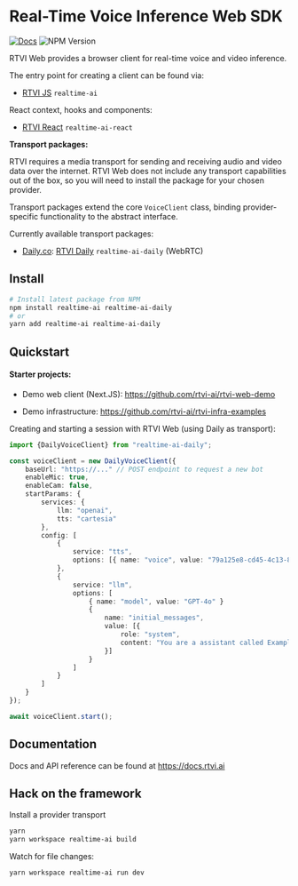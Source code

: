 # Real-Time Voice Inference Web SDK

[![Docs](https://img.shields.io/badge/documentation-blue)](https://docs.rtvi.ai)
![NPM Version](https://img.shields.io/npm/v/realtime-ai)

RTVI Web provides a browser client for real-time voice and video inference.

The entry point for creating a client can be found via:

- [RTVI JS](/rtvi-client-js/) `realtime-ai`

React context, hooks and components:

- [RTVI React](/rtvi-client-react/) `realtime-ai-react`

**Transport packages:**

RTVI requires a media transport for sending and receiving audio and video data over the internet. RTVI Web does not include any transport capabilities out of the box, so you will need to install the package for your chosen provider.

Transport packages extend the core `VoiceClient` class, binding provider-specific functionality to the abstract interface.

Currently available transport packages:

- [Daily.co](https://www.daily.co): [RTVI Daily](/rtvi-client-js-daily/) `realtime-ai-daily` (WebRTC)

## Install

```bash
# Install latest package from NPM
npm install realtime-ai realtime-ai-daily
# or 
yarn add realtime-ai realtime-ai-daily
```

## Quickstart

#### Starter projects:

- Demo web client (Next.JS): https://github.com/rtvi-ai/rtvi-web-demo

- Demo infrastructure: https://github.com/rtvi-ai/rtvi-infra-examples

Creating and starting a session with RTVI Web (using Daily as transport):

```typescript
import {DailyVoiceClient} from "realtime-ai-daily";

const voiceClient = new DailyVoiceClient({
    baseUrl: "https://..." // POST endpoint to request a new bot
    enableMic: true,
    enableCam: false,
    startParams: {
        services: {
            llm: "openai",
            tts: "cartesia"
        },
        config: [
            {
                service: "tts",
                options: [{ name: "voice", value: "79a125e8-cd45-4c13-8a67-188112f4dd22" }],
            },
            {
                service: "llm",
                options: [
                    { name: "model", value: "GPT-4o" }
                    {
                        name: "initial_messages",
                        value: [{
                            role: "system",
                            content: "You are a assistant called ExampleBot. You can ask me anything. Keep responses brief and legible. Introduce yourself first."
                        }]
                    }
                ]
            }
        ]
    }
});

await voiceClient.start();

```

## Documentation

Docs and API reference can be found at https://docs.rtvi.ai

## Hack on the framework

Install a provider transport

```bash
yarn
yarn workspace realtime-ai build
```

Watch for file changes:

```bash
yarn workspace realtime-ai run dev
```



